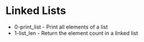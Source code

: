 # Linked Lists
- 0-print_list - Print all elements of a list
- 1-list_len - Return the element count in a linked list
